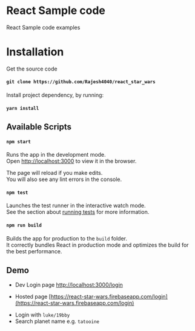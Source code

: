 # React Sample code

React Sample code examples

# Installation

Get the source code

#### `git clone https://github.com/Rajesh4040/react_star_wars`

Install project dependency, by running:

#### `yarn install`

## Available Scripts

#### `npm start`

Runs the app in the development mode.<br>
Open [http://localhost:3000](http://localhost:3000) to view it in the browser.

The page will reload if you make edits.<br>
You will also see any lint errors in the console.

#### `npm test`

Launches the test runner in the interactive watch mode.<br>
See the section about [running tests](#running-tests) for more information.

#### `npm run build`

Builds the app for production to the `build` folder.<br>
It correctly bundles React in production mode and optimizes the build for the best performance.

## Demo

* Dev Login page [http://localhost:3000/login](http://localhost:3000/login)

- Hosted page [https://react-star-wars.firebaseapp.com/login](https://react-star-wars.firebaseapp.com/login)

* Login with `luke/19bby`
* Search planet name e.g. `tatooine`
